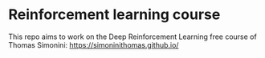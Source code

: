 # Reinforcement learning course
This repo aims to work on the Deep Reinforcement Learning free course of Thomas Simonini:
https://simoninithomas.github.io/
